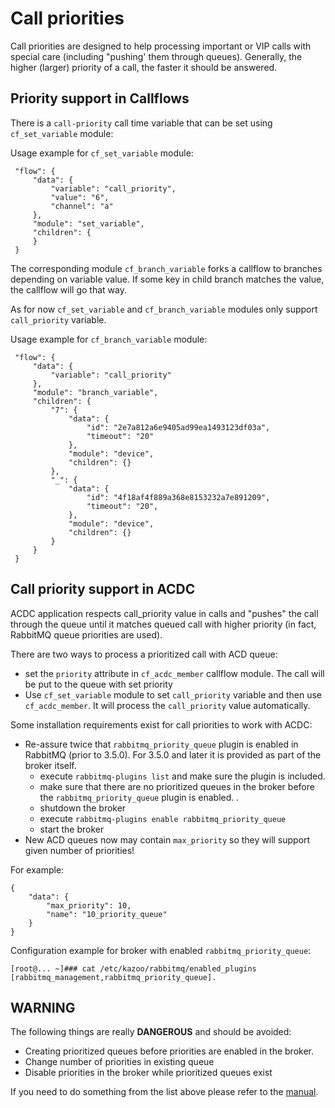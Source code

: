

Call priorities
=================
Call priorities are designed to help processing important or VIP calls with special care (including "pushing' them through queues). Generally, the higher (larger) priority of a call, the faster it should be answered.

Priority support in Callflows
---------------------------------
There is a `call-priority` call time variable that can be set using `cf_set_variable` module:

Usage example for `cf_set_variable` module:

	 "flow": {
	     "data": {
	         "variable": "call_priority",
	         "value": "6",
	         "channel": "a"
	     },
	     "module": "set_variable",
	     "children": {
	     }
	 }

The corresponding module `cf_branch_variable` forks a callflow to branches depending on variable value. If some key in child branch matches the value, the callflow will go that way.

As for now `cf_set_variable` and `cf_branch_variable` modules only support  `call_priority` variable.

Usage example for `cf_branch_variable` module:

	 "flow": {
	     "data": {
             "variable": "call_priority"
	     },
	     "module": "branch_variable",
         "children": {
             "7": {
                 "data": {
                     "id": "2e7a812a6e9405ad99ea1493123df03a",
                     "timeout": "20"
                 },
                 "module": "device",
                 "children": {}
             },
             "_": {
                 "data": {
                     "id": "4f18af4f889a368e8153232a7e891209",
                     "timeout": "20",
                 },
                 "module": "device",
                 "children": {}
             }
	     }
	 }

Call priority support in ACDC
--------------------------------

ACDC application respects call\_priority value in calls and "pushes" the call through the queue until it matches queued call with higher priority (in fact, RabbitMQ queue priorities are used).

There are two ways to process a prioritized call with ACD queue:

* set the `priority` attribute in `cf_acdc_member` callflow module. The call will be put to the queue with set priority
* Use `cf_set_variable` module to set `call_priority` variable and then use `cf_acdc_member`. It will process the `call_priority` value automatically.

Some installation requirements exist for call priorities to work with ACDC:

 - Re-assure twice that  `rabbitmq_priority_queue` plugin is enabled in RabbitMQ (prior to 3.5.0). For 3.5.0 and later it is provided as part of the broker itself.
	 - execute `rabbitmq-plugins list` and make sure the plugin is included.
	 - make sure that there are no prioritized queues in the broker before the `rabbitmq_priority_queue` plugin is enabled. .
	 - shutdown the broker
	 - execute `rabbitmq-plugins enable rabbitmq_priority_queue`
	 - start the broker
 - New ACD queues now may contain `max_priority` so they will support given number of priorities!

For example:

    {
        "data": {
            "max_priority": 10,
            "name": "10_priority_queue"
        }
    }

Configuration example for broker with enabled `rabbitmq_priority_queue`:

    [root@... ~]### cat /etc/kazoo/rabbitmq/enabled_plugins
    [rabbitmq_management,rabbitmq_priority_queue].

WARNING
--------------
The following things are really **DANGEROUS** and should be avoided:

* Creating prioritized queues before priorities are enabled in the broker.
* Change number of priorities in existing queue
* Disable priorities in the broker while prioritized queues exist

If you need to do something from the list above please refer to the [manual](https://github.com/rabbitmq/rabbitmq-priority-queue/tree/3431dc1ef8ea53e9a556c6be8bc1b417ac03b58d).
